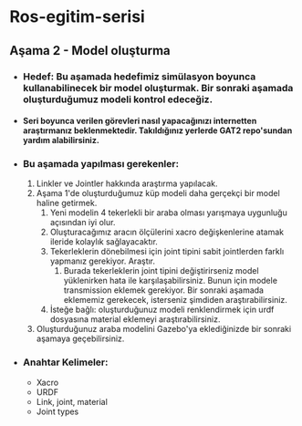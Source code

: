 # Ros-egitim-serisi
## Aşama 2 - Model oluşturma

* ### Hedef: Bu aşamada hedefimiz simülasyon boyunca kullanabilinecek bir model oluşturmak. Bir sonraki aşamada oluşturduğumuz modeli kontrol edeceğiz. 

* #### Seri boyunca verilen görevleri nasıl yapacağınızı internetten araştırmanız beklenmektedir. Takıldığınız yerlerde GAT2 repo'sundan yardım alabilirsiniz.

* ### Bu aşamada yapılması gerekenler: 
    1. Linkler ve Jointler hakkında araştırma yapılacak.
    2. Aşama 1'de oluşturduğumuz küp modeli daha gerçekçi bir model haline getirmek. 
       1. Yeni modelin 4 tekerlekli bir araba olması yarışmaya uygunluğu açısından iyi olur. 
       2. Oluşturacağımız aracın ölçülerini xacro değişkenlerine atamak ileride kolaylık sağlayacaktır.
       3. Tekerleklerin dönebilmesi için joint tipini sabit jointlerden farklı yapmanız gerekiyor. Araştır.
          1. Burada tekerleklerin joint tipini değiştirirseniz model yüklenirken hata ile karşılaşabilirsiniz. Bunun için modele transmission eklemek gerekiyor. Bir sonraki aşamada eklememiz gerekecek, isterseniz şimdiden araştırabilirsiniz.
       4. İsteğe bağlı: oluşturduğunuz modeli renklendirmek için urdf dosyasına material eklemeyi araştırabilirsiniz.
    3. Oluşturduğunuz araba modelini Gazebo'ya eklediğinizde bir sonraki aşamaya geçebilirsiniz.


* ### Anahtar Kelimeler:
  * Xacro
  * URDF
  * Link, joint, material
  * Joint types
